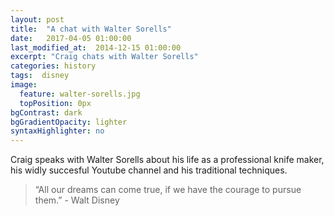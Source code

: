 ```yaml
---
layout: post
title:  "A chat with Walter Sorells"
date:   2017-04-05 01:00:00
last_modified_at:  2014-12-15 01:00:00
excerpt: "Craig chats with Walter Sorells"
categories: history
tags:  disney
image:
  feature: walter-sorells.jpg
  topPosition: 0px
bgContrast: dark
bgGradientOpacity: lighter
syntaxHighlighter: no
---
```


Craig speaks with Walter Sorells about his life as a professional knife maker, his widly succesful Youtube channel and his traditional techniques.

<blockquote class="largeQuote">“All our dreams can come true, if we have the courage to pursue them.” - Walt Disney</blockquote>




